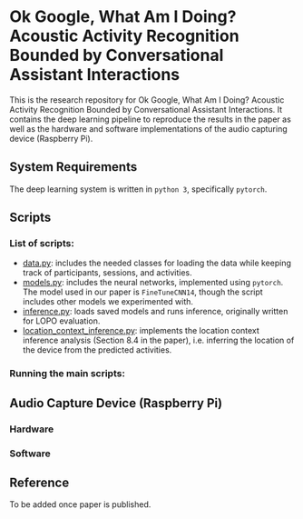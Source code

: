 # Ok Google, What Am I Doing? Acoustic Activity Recognition Bounded by Conversational Assistant Interactions

This is the research repository for Ok Google, What Am I Doing? Acoustic Activity Recognition Bounded by Conversational Assistant Interactions. It contains the deep learning pipeline to reproduce the results in the paper as well as the hardware and software implementations of the audio capturing device (Raspberry Pi).

## System Requirements

The deep learning system is written in `python 3`, specifically `pytorch`.

## Scripts 

### List of scripts:

- [data.py](data.py): includes the needed classes for loading the data while keeping track of participants, sessions, and activities. 
- [models.py](models.py): includes the neural networks, implemented using `pytorch`. The model used in our paper is `FineTuneCNN14`, though the script includes other models we experimented with.
- [inference.py](inference.py): loads saved models and runs inference, originally written for LOPO evaluation.
- [location_context_inference.py](location_context_inference.py): implements the location context inference analysis (Section 8.4 in the paper), i.e. inferring the location of the device from the predicted activities. 

### Running the main scripts:

## Audio Capture Device (Raspberry Pi)

### Hardware

### Software


## Reference 

To be added once paper is published.
